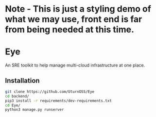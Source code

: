 # Note - This is just a styling demo of what we may use, front end is far from being needed at this time.

# Eye

An SRE toolkit to help manage multi-cloud infrastructure at one place. 

## Installation

```bash
git clone https://github.com/UturnOSS/Eye
cd backend/ 
pip3 install -r requirements/dev-requirements.txt
cd Eye/
python3 manage.py runserver
```

